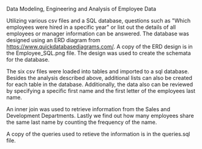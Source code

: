 Data Modeling, Engineering and Analysis of Employee Data

Utilizing various csv files and a SQL database, questions such as "Which employees were hired in a specific year" or list out the details of all employees or manager information can be answered.  The database was designed using an ERD diagram from https://www.quickdatabasediagrams.com/.  A copy of the ERD design is in the Employee_SQL.png file. The design was used to create the schemata for the database. 

The six csv files were loaded into tables and imported to a sql database.  Besides the analysis described above, additional lists can also be created for each table in the database.  Additionally, the data also can be reviewed by specifying a specific first name and the first letter of the employees last name.

An inner join was used to retrieve information from the Sales and Development Departments. Lastly we find out how many employees share the same last name by counting the frequency of the name.

A copy of the queries used to retieve the information is in the queries.sql file. 
  

